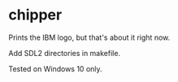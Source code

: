 # chipper
Prints the IBM logo, but that's about it right now.

Add SDL2 directories in makefile.

Tested on Windows 10 only.
